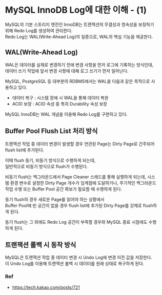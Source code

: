 # MySQL InnoDB Log에 대한 이해 - (1)

MySQL의 기본 스토리지 엔진인 InnoDB는 트랜잭션의 무결성과 영속성을 보장하기 위해 Redo Log를 생성하여 관리한다.  
Redo Log는 WAL(Write-Ahead Log)의 일종으로, WAL의 핵심 기능을 제공한다.  

## WAL(Write-Ahead Log)

WAL은 데이터를 실제로 변경하기 전에 변경 사항을 먼저 로그에 기록하는 방식인데,  
데이터 쓰기 작업에 앞서 변경 사항에 대해 로그 쓰기가 먼저 일어난다.

MySQL, PostgreSQL 등 대부분의 RDBMS에서는 WAL을 다음과 같은 목적으로 사용하고 있다.  
- 데이터 복구 : 시스템 장애 시 WAL을 통해 데이터 복원
- ACID 보장 : ACID 속성 중 특히 Durability 속성 보장

MySQL InnoDB는 WAL 개념을 이용해 Redo Log를 구현하고 있다.  

## Buffer Pool Flush List 처리 방식

트랜잭션 작업 중 데이터 변경이 발생할 경우 연관된 Page는 Dirty Page로 간주되어 flush list에 추가된다.  

이때 flush 동기, 비동기 방식으로 수행하게 되는데,  
일반적으로 비동기 방식으로 flush가 수행된다.  

비동기 flush는 백그라운드에서 Page Cleaner 스레드를 통해 실행하게 되는데,
시스템 환경 변수로 설정한 Dirty Page 개수가 임계점에 도달하거나, 
주기적인 백그라운드 작업 수행 또는 Buffer Pool 공간 확보가 필요할 때 수행하게 된다.  

동기 flush의 경우 새로운 Page를 읽어야 하는 상황에서  
Buffer Pool에 빈 공간이 없을 경우 flush list에 추가된 Dirty Page를 강제로 flush하게 된다.  

동기 flush는 그 외에도 Redo Log 공간이 부족할 경우와 MySQL 종료 시점에도 수행하게 된다.  

## 트랜잭션 롤백 시 동작 방식

MySQL은 트랜잭션 작업 중 데이터 변경 시 Undo Log에 변경 이전 값을 저장한다.  
이 Undo Log를 이용해 트랜잭션 롤백 시 데이터를 원래 상태로 복구하게 된다.  

### Ref

- https://tech.kakao.com/posts/721
